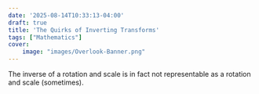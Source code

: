```yaml
---
date: '2025-08-14T10:33:13-04:00'
draft: true
title: 'The Quirks of Inverting Transforms'
tags: ["Mathematics"]
cover:
    image: "images/Overlook-Banner.png"
---
```


The inverse of a rotation and scale is in fact not representable as a rotation and scale (sometimes).